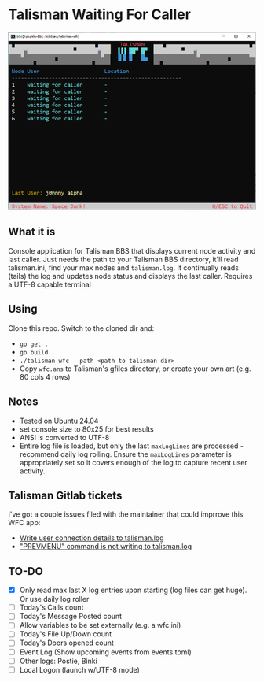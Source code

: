 # Talisman Waiting For Caller
![simple POC](assets/screen.png)

## What it is
Console application for Talisman BBS that displays current node activity and last caller. Just needs the path to your Talisman BBS directory, it'll read talisman.ini, find your max nodes and `talisman.log`. It continually reads (tails) the log and updates node status and displays the last caller. Requires a UTF-8 capable terminal 

## Using
Clone this repo. Switch to the cloned dir and:
- ```go get .```
- ```go build .```
- ```./talisman-wfc --path <path to talisman dir>```
- Copy `wfc.ans` to Talisman's gfiles directory, or create your own art (e.g. 80 cols 4 rows)

## Notes
- Tested on Ubuntu 24.04
- set console size to 80x25 for best results
- ANSI is converted to UTF-8
- Entire log file is loaded, but only the last `maxLogLines` are processed - recommend daily log rolling. Ensure the `maxLogLines` parameter is appropriately set so it covers enough of the log to capture recent user activity.

## Talisman Gitlab tickets
I've got a couple issues filed with the maintainer that could imprrove this WFC app:
- [Write user connection details to talisman.log](https://gitlab.com/lawrencestockman/talisman/-/issues/5)
- ["PREVMENU" command is not writing to talisman.log](https://gitlab.com/lawrencestockman/talisman/-/issues/4)


## TO-DO
- [X] Only read max last X log entries upon starting (log files can get huge). Or use daily log roller
- [ ] Today's Calls count
- [ ] Today's Message Posted count
- [ ] Allow variables to be set externally (e.g. a wfc.ini)
- [ ] Today's File Up/Down count
- [ ] Today's Doors opened count
- [ ] Event Log (Show upcoming events from events.toml)
- [ ] Other logs: Postie, Binki
- [ ] Local Logon (launch w/UTF-8 mode)
